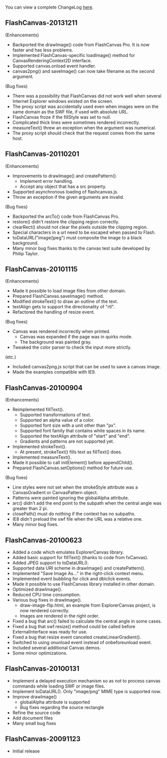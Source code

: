 You can view a complete ChangeLog [here](http://code.google.com/p/flashcanvas/source/list).


## FlashCanvas-20131211 ##

(Enhancements)

  * Backported the drawImage() code from FlashCanvas Pro. It is now faster and has less problems.
  * Implemented FlashCanvas-specific loadImage() method for CanvasRenderingContext2D interface.
  * Supported canvas.onload event handler.
  * canvas2png() and saveImage() can now take filename as the second argument.

(Bug fixes)

  * There was a possibility that FlashCanvas did not work well when several Internet Explorer windows existed on the screen.
  * The proxy script was accidentally used even when images were on the same domain as the SWF file, if used with absolute URL.
  * FlashCanvas froze if the fillStyle was set to null.
  * Complicated thick lines were sometimes rendered incorrectly.
  * measureText() threw an exception when the argument was numerical.
  * The proxy script should check that the request comes from the same host.


## FlashCanvas-20110201 ##

(Enhancements)

  * Improvements to drawImage() and createPattern().
    * Implement error handling.
    * Accept any object that has a src property.
  * Supported asynchronous loading of flashcanvas.js.
  * Throw an exception if the given arguments are invalid.

(Bug fixes)

  * Backported the arcTo() code from FlashCanvas Pro.
  * restore() didn't restore the clipping region correctly.
  * clearRect() should not clear the pixels outside the clipping region.
  * Special characters in a url need to be escaped when passed to Flash.
  * toDataURL("image/jpeg") must composite the image to a black background.
  * Many minor bug fixes thanks to the canvas test suite developed by Philip Taylor.


## FlashCanvas-20101115 ##

(Enhancements)

  * Made it possible to load image files from other domain.
  * Prepared FlashCanvas.saveImage() method.
  * Modified strokeText() to draw an outline of the text.
  * textAlign gets to support the directionality of "rtl".
  * Refactored the handling of resize event.

(Bug fixes)

  * Canvas was rendered incorrectly when printed.
    * Canvas was expanded if the page was in quirks mode.
    * The background was painted gray.
  * Tweaked the color parser to check the input more strictly.

(etc.)

  * Included canvas2png.js script that can be used to save a canvas image.
  * Made the examples compatible with IE9.


## FlashCanvas-20100904 ##

(Enhancements)

  * Reimplemented fillText().
    * Supported transformations of text.
    * Supported an alpha value of a color.
    * Supported font size with a unit other than "px".
    * Supported font family that contains white spaces in its name.
    * Supported the textAlign attribute of "start" and "end".
    * Gradients and patterns are not supported yet.
  * Implemented strokeText().
    * At present, strokeText() fills text as fillText() does.
  * Implemented measureText().
  * Made it possible to call initElement() before appendChild().
  * Prepared FlashCanvas.setOptions() method for future use.

(Bug fixes)

  * Line styles were not set when the strokeStyle attribute was a CanvasGradient or CanvasPattern object.
  * Patterns were painted ignoring the globalAlpha attribute.
  * arc() didn't add the end point to the subpath when the central angle was greater than 2 pi.
  * closePath() must do nothing if the context has no subpaths.
  * IE8 didn't preload the swf file when the URL was a relative one.
  * Many minor bug fixes.


## FlashCanvas-20100623 ##

  * Added a code which emulates ExplorerCanvas library.
  * Added basic support for fillText() (thanks to code from fxCanvas).
  * Added JPEG support to toDataURL().
  * Supported data URI scheme in drawImage() and createPattern().
  * Implemented "Save Image As..." in the right-click context menu.
  * Implemented event bubbling for click and dblclick events.
  * Made it possible to use FlashCanvas library installed in other domain.
  * Optimized drawImage().
  * Reduced CPU time consumption.
  * Various bug fixes in drawImage().
    * draw-image-flip.html, an example from ExplorerCanvas project, is now rendered correctly.
    * Images are rendered in the right order.
  * Fixed a bug that arc() failed to calculate the central angle in some cases.
  * Fixed a bug that swf.resize() method could be called before ExternalInterface was ready for use.
  * Fixed a bug that resize event canceled createLinearGradient().
  * Switched to using onunload event instead of onbeforeunload event.
  * Included several additional Canvas demos.
  * Some minor optimizations.


## FlashCanvas-20100131 ##

  * Implement a delayed execution mechanism so as not to process canvas commands while loading SWF or image files.
  * Implement toDataURL(). Only "image/png" MIME type is supported now.
  * Improve drawImage()
    * globalAlpha attribute is supported
    * Bug fixes regarding the source rectangle
  * Refine the source code
  * Add document files
  * Many small bug fixes


## FlashCanvas-20091123 ##

  * Initial release